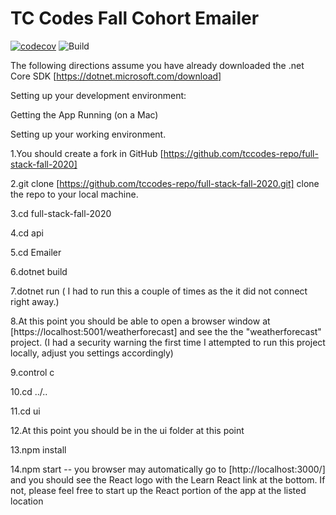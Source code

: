 # TC Codes Fall Cohort Emailer

[![codecov](https://codecov.io/gh/tccodes-repo/full-stack-fall-2020/branch/master/graph/badge.svg)](https://codecov.io/gh/tccodes-repo/full-stack-fall-2020)
![Build](https://github.com/tccodes-repo/full-stack-fall-2020/workflows/Build/badge.svg)

The following directions assume you have already downloaded the
.net Core SDK [https://dotnet.microsoft.com/download]

Setting up your development environment:

Getting the App Running
(on a Mac)

Setting up your working environment.

1.You should create a fork in GitHub [https://github.com/tccodes-repo/full-stack-fall-2020]

2.git clone [https://github.com/tccodes-repo/full-stack-fall-2020.git] clone the repo to your local machine.

3.cd full-stack-fall-2020

4.cd api

5.cd Emailer

6.dotnet build

7.dotnet run ( I had to run this a couple of times as the it did not connect right away.)

8.At this point you should be able to open a browser window at
[https://localhost:5001/weatherforecast] and see the the "weatherforecast" project. (I had a security warning the first time I attempted to run this project locally, adjust you settings accordingly)

9.control c

10.cd ../..

11.cd ui

12.At this point you should be in the ui folder at this point

13.npm install

14.npm start -- you browser may automatically go to
[http://localhost:3000/] and you should see the React logo with the Learn React link at the bottom. If not, please feel free to start up the React portion of the app at the listed location